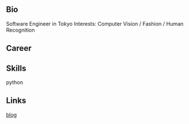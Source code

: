 ## Bio
Software Engineer in Tokyo
Interests: Computer Vision / Fashion / Human Recognition

## Career

## Skills
python

## Links
[blog](https://billyio.github.io/blog)

